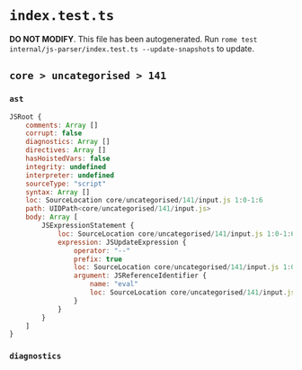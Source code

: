 # `index.test.ts`

**DO NOT MODIFY**. This file has been autogenerated. Run `rome test internal/js-parser/index.test.ts --update-snapshots` to update.

## `core > uncategorised > 141`

### `ast`

```javascript
JSRoot {
	comments: Array []
	corrupt: false
	diagnostics: Array []
	directives: Array []
	hasHoistedVars: false
	integrity: undefined
	interpreter: undefined
	sourceType: "script"
	syntax: Array []
	loc: SourceLocation core/uncategorised/141/input.js 1:0-1:6
	path: UIDPath<core/uncategorised/141/input.js>
	body: Array [
		JSExpressionStatement {
			loc: SourceLocation core/uncategorised/141/input.js 1:0-1:6
			expression: JSUpdateExpression {
				operator: "--"
				prefix: true
				loc: SourceLocation core/uncategorised/141/input.js 1:0-1:6
				argument: JSReferenceIdentifier {
					name: "eval"
					loc: SourceLocation core/uncategorised/141/input.js 1:2-1:6 (eval)
				}
			}
		}
	]
}
```

### `diagnostics`

```

```
